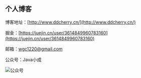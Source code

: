 ## 个人博客

博客地址：[http://www.ddcherry.cn/](http://www.ddcherry.cn/)

掘金：[https://juejin.cn/user/3614849960783160](https://juejin.cn/user/3614849960783160)

邮箱：wgc1220@gmail.com

公众号：Java小成

![公众号](http://img.ddcherry.cn/2025/02/22/qrcode_for_java_xiaocheng.jpg)
